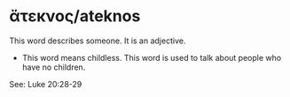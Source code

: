 # ἄτεκνος/ateknos
This word describes someone. It is an adjective.

* This word means childless. This word is used to talk about people who have no children.

See: Luke 20:28-29
